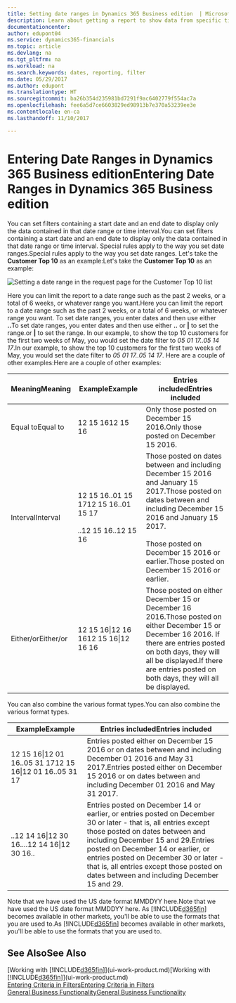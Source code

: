 ```yaml
---
title: Setting date ranges in Dynamics 365 Business edition  | Microsoft Docs
description: Learn about getting a report to show data from specific time periods using date ranges in Dynamics 365 Business edition .
documentationcenter: 
author: edupont04
ms.service: dynamics365-financials
ms.topic: article
ms.devlang: na
ms.tgt_pltfrm: na
ms.workload: na
ms.search.keywords: dates, reporting, filter
ms.date: 05/29/2017
ms.author: edupont
ms.translationtype: HT
ms.sourcegitcommit: ba26b354d235981bd7291f9ac6402779f554ac7a
ms.openlocfilehash: fee6a5d7ce6603829ed98913b7e370a53239ee3e
ms.contentlocale: en-ca
ms.lasthandoff: 11/10/2017

---
```

# <a name="entering-date-ranges-in-dynamics-365-business-edition"></a><span data-ttu-id="e864f-103">Entering Date Ranges in Dynamics 365 Business edition</span><span class="sxs-lookup"><span data-stu-id="e864f-103">Entering Date Ranges in Dynamics 365 Business edition</span></span> 
<span data-ttu-id="e864f-104">You can set filters containing a start date and an end date to display only the data contained in that date range or time interval.</span><span class="sxs-lookup"><span data-stu-id="e864f-104">You can set filters containing a start date and an end date to display only the data contained in that date range or time interval.</span></span> <span data-ttu-id="e864f-105">Special rules apply to the way you set date ranges.</span><span class="sxs-lookup"><span data-stu-id="e864f-105">Special rules apply to the way you set date ranges.</span></span> <span data-ttu-id="e864f-106">Let's take the **Customer Top 10** as an example:</span><span class="sxs-lookup"><span data-stu-id="e864f-106">Let's take the **Customer Top 10** as an example:</span></span>

![Setting a date range in the request page for the Customer Top 10 list](./media/ui-enter-date-ranges/customer-top10-list.png)

<span data-ttu-id="e864f-108">Here you can limit the report to a date range such as the past 2 weeks, or a total of 6 weeks, or whatever range you want.</span><span class="sxs-lookup"><span data-stu-id="e864f-108">Here you can limit the report to a date range such as the past 2 weeks, or a total of 6 weeks, or whatever range you want.</span></span> <span data-ttu-id="e864f-109">To set date ranges, you enter dates and then use either **..**</span><span class="sxs-lookup"><span data-stu-id="e864f-109">To set date ranges, you enter dates and then use either **..**</span></span> <span data-ttu-id="e864f-110">or **|** to set the range.</span><span class="sxs-lookup"><span data-stu-id="e864f-110">or **|** to set the range.</span></span> <span data-ttu-id="e864f-111">In our example, to show the top 10 customers for the first two weeks of May, you would set the date filter to *05 01 17..05 14 17*.</span><span class="sxs-lookup"><span data-stu-id="e864f-111">In our example, to show the top 10 customers for the first two weeks of May, you would set the date filter to *05 01 17..05 14 17*.</span></span>
<span data-ttu-id="e864f-112">Here are a couple of other examples:</span><span class="sxs-lookup"><span data-stu-id="e864f-112">Here are a couple of other examples:</span></span>

| <span data-ttu-id="e864f-113">Meaning</span><span class="sxs-lookup"><span data-stu-id="e864f-113">Meaning</span></span> | <span data-ttu-id="e864f-114">Example</span><span class="sxs-lookup"><span data-stu-id="e864f-114">Example</span></span> | <span data-ttu-id="e864f-115">Entries included</span><span class="sxs-lookup"><span data-stu-id="e864f-115">Entries included</span></span> |
|---|---|---|
|<span data-ttu-id="e864f-116">Equal to</span><span class="sxs-lookup"><span data-stu-id="e864f-116">Equal to</span></span>| <span data-ttu-id="e864f-117">12 15 16</span><span class="sxs-lookup"><span data-stu-id="e864f-117">12 15 16</span></span> |<span data-ttu-id="e864f-118">Only those posted on December 15 2016.</span><span class="sxs-lookup"><span data-stu-id="e864f-118">Only those posted on December 15 2016.</span></span>|
|<span data-ttu-id="e864f-119">Interval</span><span class="sxs-lookup"><span data-stu-id="e864f-119">Interval</span></span>| <span data-ttu-id="e864f-120">12 15 16..01 15 17</span><span class="sxs-lookup"><span data-stu-id="e864f-120">12 15 16..01 15 17</span></span><br /><br /><span data-ttu-id="e864f-121">..12 15 16</span><span class="sxs-lookup"><span data-stu-id="e864f-121">..12 15 16</span></span>|<span data-ttu-id="e864f-122">Those posted on dates between and including December 15 2016 and January 15 2017.</span><span class="sxs-lookup"><span data-stu-id="e864f-122">Those posted on dates between and including December 15 2016 and January 15 2017.</span></span><br /><br /><span data-ttu-id="e864f-123">Those posted on December 15 2016 or earlier.</span><span class="sxs-lookup"><span data-stu-id="e864f-123">Those posted on December 15 2016 or earlier.</span></span>|
|<span data-ttu-id="e864f-124">Either/or</span><span class="sxs-lookup"><span data-stu-id="e864f-124">Either/or</span></span>|<span data-ttu-id="e864f-125">12 15 16&#124;12 16 16</span><span class="sxs-lookup"><span data-stu-id="e864f-125">12 15 16&#124;12 16 16</span></span>|<span data-ttu-id="e864f-126">Those posted on either December 15 or December 16 2016.</span><span class="sxs-lookup"><span data-stu-id="e864f-126">Those posted on either December 15 or December 16 2016.</span></span> <span data-ttu-id="e864f-127">If there are entries posted on both days, they will all be displayed.</span><span class="sxs-lookup"><span data-stu-id="e864f-127">If there are entries posted on both days, they will all be displayed.</span></span>|

<span data-ttu-id="e864f-128">You can also combine the various format types.</span><span class="sxs-lookup"><span data-stu-id="e864f-128">You can also combine the various format types.</span></span>

| <span data-ttu-id="e864f-129">Example</span><span class="sxs-lookup"><span data-stu-id="e864f-129">Example</span></span> | <span data-ttu-id="e864f-130">Entries included</span><span class="sxs-lookup"><span data-stu-id="e864f-130">Entries included</span></span> |
|---|---|
|<span data-ttu-id="e864f-131">12 15 16&#124;12 01 16..05 31 17</span><span class="sxs-lookup"><span data-stu-id="e864f-131">12 15 16&#124;12 01 16..05 31 17</span></span> | <span data-ttu-id="e864f-132">Entries posted either on December 15 2016 or on dates between and including December 01 2016 and May 31 2017.</span><span class="sxs-lookup"><span data-stu-id="e864f-132">Entries posted either on December 15 2016 or on dates between and including December 01 2016 and May 31 2017.</span></span> |
|<span data-ttu-id="e864f-133">..12 14 16&#124;12 30 16..</span><span class="sxs-lookup"><span data-stu-id="e864f-133">..12 14 16&#124;12 30 16..</span></span> | <span data-ttu-id="e864f-134">Entries posted on December 14 or earlier, or entries posted on December 30 or later - that is, all entries except those posted on dates between and including December 15 and 29.</span><span class="sxs-lookup"><span data-stu-id="e864f-134">Entries posted on December 14 or earlier, or entries posted on December 30 or later - that is, all entries except those posted on dates between and including December 15 and 29.</span></span> |

<span data-ttu-id="e864f-135">Note that we have used the US date format MMDDYY here.</span><span class="sxs-lookup"><span data-stu-id="e864f-135">Note that we have used the US date format MMDDYY here.</span></span> <span data-ttu-id="e864f-136">As [!INCLUDE[d365fin](includes/d365fin_md.md)] becomes available in other markets, you'll be able to use the formats that you are used to.</span><span class="sxs-lookup"><span data-stu-id="e864f-136">As [!INCLUDE[d365fin](includes/d365fin_md.md)] becomes available in other markets, you'll be able to use the formats that you are used to.</span></span>

## <a name="see-also"></a><span data-ttu-id="e864f-137">See Also</span><span class="sxs-lookup"><span data-stu-id="e864f-137">See Also</span></span>
<span data-ttu-id="e864f-138">[Working with [!INCLUDE[d365fin](includes/d365fin_long_md.md)]](ui-work-product.md)</span><span class="sxs-lookup"><span data-stu-id="e864f-138">[Working with [!INCLUDE[d365fin](includes/d365fin_long_md.md)]](ui-work-product.md)</span></span>  
[<span data-ttu-id="e864f-139">Entering Criteria in Filters</span><span class="sxs-lookup"><span data-stu-id="e864f-139">Entering Criteria in Filters </span></span>](ui-enter-criteria-filters.md)  
[<span data-ttu-id="e864f-140">General Business Functionality</span><span class="sxs-lookup"><span data-stu-id="e864f-140">General Business Functionality</span></span>](ui-across-business-areas.md)

